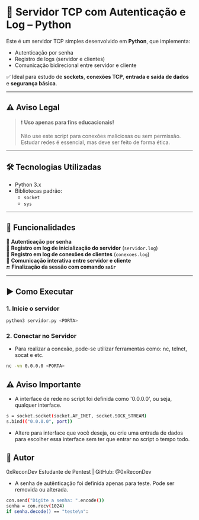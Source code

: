 # 🧪 Servidor TCP com Autenticação e Log – Python

Este é um servidor TCP simples desenvolvido em **Python**, que implementa:
- Autenticação por senha
- Registro de logs (servidor e clientes)
- Comunicação bidirecional entre servidor e cliente

✅ Ideal para estudo de **sockets**, **conexões TCP**, **entrada e saída de dados** e **segurança básica**.

---

## ⚠️ Aviso Legal

> ❗ **Uso apenas para fins educacionais!**
>
> Não use este script para conexões maliciosas ou sem permissão. Estudar redes é essencial, mas deve ser feito de forma ética.

---

## 🛠️ Tecnologias Utilizadas

- Python 3.x
- Bibliotecas padrão:
  - `socket`
  - `sys`

---

## 📄 Funcionalidades

🔐 **Autenticação por senha**  
📓 **Registro em log de inicialização do servidor** (`servidor.log`)  
📓 **Registro em log de conexões de clientes** (`conexoes.log`)  
💬 **Comunicação interativa entre servidor e cliente**  
🔚 **Finalização da sessão com comando `sair`**

---

## ▶️ Como Executar

### 1. Inicie o servidor

```bash
python3 servidor.py <PORTA>
```
### 2. Conectar no Servidor
- Para realizar a conexão, pode-se utilizar ferramentas como: nc, telnet, socat e etc.
```bash
nc -vn 0.0.0.0 <PORTA>
```

## ⚠️ Aviso Importante
- A interface de rede no script foi definida como '0.0.0.0', ou seja, qualquer interface.
```bash
s = socket.socket(socket.AF_INET, socket.SOCK_STREAM)
s.bind(("0.0.0.0", port))
```
- Altere para interface que você deseja, ou crie uma entrada de dados para escolher essa interface sem ter que entrar no script o tempo todo.

## 🙋 Autor
0xReconDev
Estudante de Pentest | GitHub: @0xReconDev
- A senha de autênticação foi definida apenas para teste. Pode ser removida ou alterada.
```bash
con.send("Digite a senha: ".encode())
senha = con.recv(1024)
if senha.decode() == "teste\n":
```
